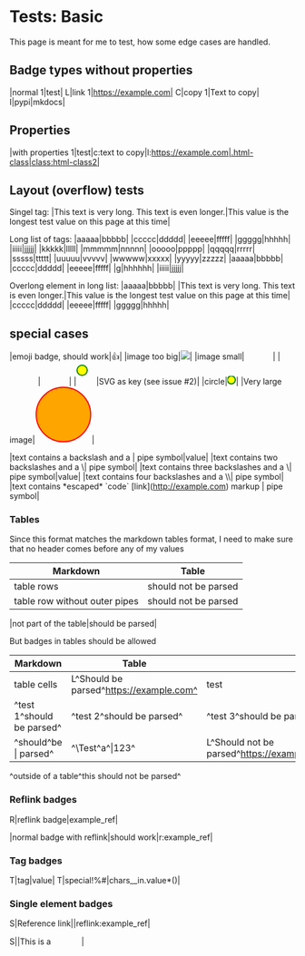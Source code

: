 # Tests: Basic

This page is meant for me to test, how some edge cases are handled.

<style>
    /* For for debugging the layout  */
    .badge-group {
        border: 1px solid red;
    }
</style>


## Badge types without properties

|normal 1|test|
L|link 1|https://example.com|
C|copy 1|Text to copy|
I|pypi|mkdocs|

## Properties

|with properties 1|test|c:text to copy|l:https://example.com|.html-class|class:html-class2|

## Layout (overflow) tests

Singel tag:
|This text is very long. This text is even longer.|This value is the longest test value on this page at this time|

Long list of tags:
|aaaaa|bbbbb|
|ccccc|ddddd|
|eeeee|fffff|
|ggggg|hhhhh|
|iiiii|jjjjj|
|kkkkk|lllll|
|mmmmm|nnnnn|
|ooooo|ppppp|
|qqqqq|rrrrr|
|sssss|ttttt|
|uuuuu|vvvvv|
|wwwww|xxxxx|
|yyyyy|zzzzz|
|aaaaa|bbbbb|
|ccccc|ddddd|
|eeeee|fffff|
|g|hhhhhh|
|iiiii|jjjjj|

Overlong element in long list:
|aaaaa|bbbbb|
|This text is very long. This text is even longer.|This value is the longest test value on this page at this time|
|ccccc|ddddd|
|eeeee|fffff|
|ggggg|hhhhh|


## special cases

|emoji badge, should work|👍|
|image too big|<img src="/assets/img/test.png">|
|image small|<img src="/assets/img/test.png" width=50 height=15>|
|<img src="/assets/img/test.png" width=50 height=15>|<img src="/assets/img/test.png" width=50 height=15>|
|<svg width="35" height="35"><circle cx="10" cy="10" r="9" stroke="green" stroke-width="2" fill="yellow" /></svg>|SVG as key (see issue #2)|
|circle|<svg width="15" height="15"><circle cx="7" cy="7" r="7" stroke="green" stroke-width="2" fill="yellow" /></svg>|
|Very large image|<svg width="100" height="100"><circle cx="50" cy="50" r="48" stroke="red" stroke-width="2" fill="orange" /></svg>|




|text contains a backslash and a \| pipe symbol|value|
|text contains two backslashes and a \\| pipe symbol|
|text contains three backslashes and a \\\| pipe symbol|value|
|text contains four backslashes and a \\\\| pipe symbol|
|text contains \*escaped\* \`code\` \[link\](http://example.com) markup \| pipe symbol|

### Tables

Since this format matches the markdown tables format, I need to make sure that no header comes before any of my values

|Markdown|Table|
|---|---|
|table rows|should not be parsed|
table row without outer pipes|should not be parsed

|not part of the table|should be parsed|

But badges in tables should be allowed

|Markdown|Table||
|---|---|---|
|table cells| L^Should be parsed^https://example.com^ |test|
|^test 1^should be parsed^| ^test 2^should be parsed^ |^test 3^should be parsed^|
|^should^be \| parsed^ | ^\\Test\^a^\|123^ | L^Should not be parsed^https://example.com^a ||

^outside of a table^this should not be parsed^


### Reflink badges

R|reflink badge|example_ref|

|normal badge with reflink|should work|r:example_ref|

[example_ref]: https://www.example.com


### Tag badges

T|tag|value|
T|special!%#|chars__in.value*()|


### Single element badges

S|Reference link||reflink:example_ref|

S||This is a <img src="/assets/img/test.png" width=50 height=15>|


